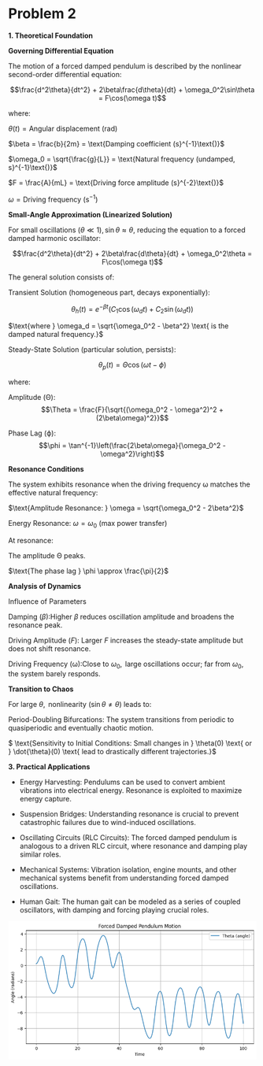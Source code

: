 # Problem 2

**1. Theoretical Foundation**

**Governing Differential Equation**

The motion of a forced damped pendulum is described by the nonlinear second-order differential equation:

$$\frac{d^2\theta}{dt^2} + 2\beta\frac{d\theta}{dt} + \omega_0^2\sin\theta = F\cos(\omega t)$$

where:

$\theta(t) = \text{Angular displacement (rad)}$

$\beta = \frac{b}{2m} = \text{Damping coefficient (s}^{-1}\text{)}$

$\omega_0 = \sqrt{\frac{g}{L}} = \text{Natural frequency (undamped, s}^{-1}\text{)}$

$F = \frac{A}{mL} = \text{Driving force amplitude (s}^{-2}\text{)}$

$\omega = \text{Driving frequency (s}^{-1}\text{)}$

**Small-Angle Approximation (Linearized Solution)**

$\text{For small oscillations }
(\theta \ll 1),\sin\theta \approx \theta,$ $\text{ reducing the equation to a forced damped harmonic oscillator:}$

$$\frac{d^2\theta}{dt^2} + 2\beta\frac{d\theta}{dt} + \omega_0^2\theta = F\cos(\omega t)$$

The general solution consists of:

Transient Solution (homogeneous part, decays exponentially):

$$\theta_h(t) = e^{-\beta t}(C_1\cos(\omega_d t) + C_2\sin(\omega_d t))$$

$\text{where } \omega_d = \sqrt{\omega_0^2 - \beta^2} \text{ is the damped natural frequency.}$

Steady-State Solution (particular solution, persists):

$$\theta_p(t) = \Theta\cos(\omega t - \phi)$$

where:

Amplitude (Θ): $$\Theta = \frac{F}{\sqrt{(\omega_0^2 - \omega^2)^2 + (2\beta\omega)^2}}$$

Phase Lag (ϕ):$$\phi = \tan^{-1}\left(\frac{2\beta\omega}{\omega_0^2 - \omega^2}\right)$$

**Resonance Conditions**

The system exhibits resonance when the driving frequency ω matches the effective natural frequency:

$\text{Amplitude Resonance: } \omega = \sqrt{\omega_0^2 - 2\beta^2}$

$\text{Energy Resonance: } \omega = \omega_0 \text{ (max power transfer)}$

At resonance:

The amplitude Θ peaks.

$\text{The phase lag } \phi \approx \frac{\pi}{2}$

**Analysis of Dynamics**

Influence of Parameters 


Damping $(β)$:Higher $β$ reduces oscillation amplitude and broadens the resonance peak.

Driving Amplitude $(F)$: Larger $F$ increases the steady-state amplitude but does not shift resonance.

Driving Frequency (ω):$\text{Close to } \omega_0, \text{ large oscillations 
occur; far from } \omega_0, \text{ the system barely responds.}$

**Transition to Chaos**

$\text{For large } \theta, \text{ nonlinearity } (\sin\theta \neq \theta) \text{ leads to:}$

Period-Doubling Bifurcations: The system transitions from periodic to quasiperiodic and eventually chaotic motion.

$ \text{Sensitivity to Initial Conditions: Small changes in } \theta(0) \text{ or } \dot{\theta}(0) \text{ lead to drastically different trajectories.}$


**3. Practical Applications**

- Energy Harvesting: Pendulums can be used to convert ambient vibrations into electrical energy. Resonance is exploited to maximize energy capture.

- Suspension Bridges: Understanding resonance is crucial to prevent catastrophic failures due to wind-induced oscillations.

- Oscillating Circuits (RLC Circuits): The forced damped pendulum is analogous to a driven RLC circuit, where resonance and damping play similar roles.

- Mechanical Systems: Vibration isolation, engine mounts, and other mechanical systems benefit from understanding forced damped oscillations.

- Human Gait: The human gait can be modeled as a series of coupled oscillators, with damping and forcing playing crucial roles.

![alt text](image-1.png)














